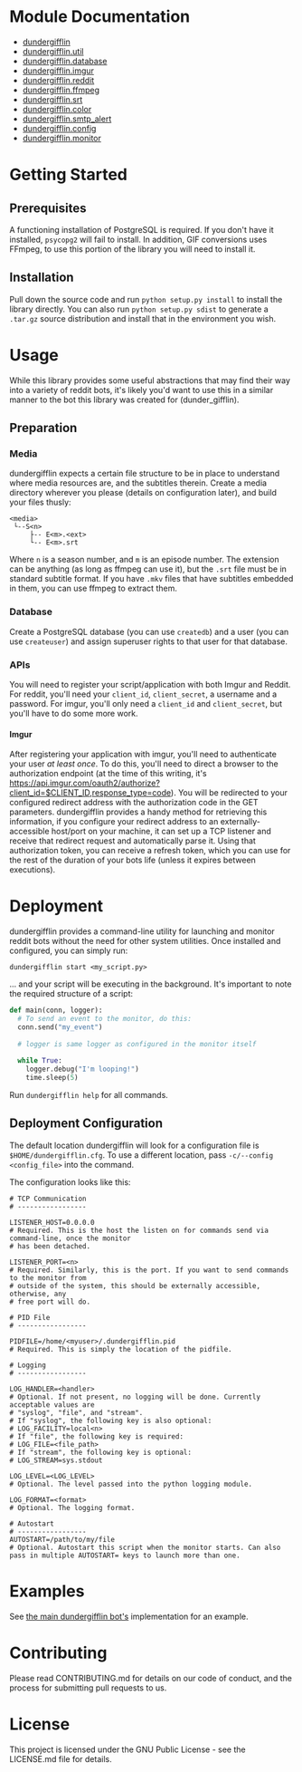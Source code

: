 # Module Documentation

- [dundergifflin](dundergifflin.md)
- [dundergifflin.util](dundergifflin.util.md)
- [dundergifflin.database](dundergifflin.database.md)
- [dundergifflin.imgur](dundergifflin.imgure.md)
- [dundergifflin.reddit](dundergifflin.reddit.md)
- [dundergifflin.ffmpeg](dundergifflin.ffmpeg.md)
- [dundergifflin.srt](dundergifflin.srt.md)
- [dundergifflin.color](dundergifflin.color.md)
- [dundergifflin.smtp_alert](dundergifflin.smtp_alert.md)
- [dundergifflin.config](dundergifflin.config.md)
- [dundergifflin.monitor](dundergifflin.monitor.md)

# Getting Started

## Prerequisites

A functioning installation of PostgreSQL is required. If you don't have it installed, `psycopg2` will fail to install.
In addition, GIF conversions uses FFmpeg, to use this portion of the library you will need to install it.

## Installation

Pull down the source code and run `python setup.py install` to install the library directly. You can also run `python setup.py sdist` to generate a `.tar.gz` source distribution and install that in the environment you wish.

# Usage

While this library provides some useful abstractions that may find their way into a variety of reddit bots, it's likely you'd want to use this in a similar manner to the bot this library was created for (dunder_gifflin).

## Preparation

### Media

dundergifflin expects a certain file structure to be in place to understand where media resources are, and the subtitles therein. Create a media directory wherever you please (details on configuration later), and build your files thusly:

```
<media>
 └--S<n>
     ├-- E<m>.<ext>
     └-- E<m>.srt
```

Where `n` is a season number, and `m` is an episode number. The extension can be anything (as long as ffmpeg can use it), but the `.srt` file must be in standard subtitle format. If you have `.mkv` files that have subtitles embedded in them, you can use ffmpeg to extract them.

### Database

Create a PostgreSQL database (you can use `createdb`) and a user (you can use `createuser`) and assign superuser rights to that user for that database.

### APIs

You will need to register your script/application with both Imgur and Reddit. For reddit, you'll need your `client_id`, `client_secret`, a username and a password. For imgur, you'll only need a `client_id` and `client_secret`, but you'll have to do some more work.

#### Imgur

After registering your application with imgur, you'll need to authenticate your user *at least once*. To do this, you'll need to direct a browser to the authorization endpoint (at the time of this writing, it's https://api.imgur.com/oauth2/authorize?client_id=$CLIENT_ID,response_type=code). You will be redirected to your configured redirect address with the authorization code in the GET parameters. dundergifflin provides a handy method for retrieving this information, if you configure your redirect address to an externally-accessible host/port on your machine, it can set up a TCP listener and receive that redirect request and automatically parse it. Using that authorization token, you can receive a refresh token, which you can use for the rest of the duration of your bots life (unless it expires between executions).

# Deployment

dundergifflin provides a command-line utility for launching and monitor reddit bots without the need for other system utilities. Once installed and configured, you can simply run:

```
dundergifflin start <my_script.py>
```

... and your script will be executing in the background. It's important to note the required structure of a script:

```python
def main(conn, logger):
  # To send an event to the monitor, do this:
  conn.send("my_event")
  
  # logger is same logger as configured in the monitor itself
  
  while True:
    logger.debug("I'm looping!")
    time.sleep(5)
```

Run `dundergifflin help` for all commands.

## Deployment Configuration

The default location dundergifflin will look for a configuration file is `$HOME/dundergifflin.cfg`. To use a different location, pass `-c/--config <config_file>` into the command.

The configuration looks like this:

```
# TCP Communication
# -----------------

LISTENER_HOST=0.0.0.0
# Required. This is the host the listen on for commands send via command-line, once the monitor
# has been detached.

LISTENER_PORT=<n>
# Required. Similarly, this is the port. If you want to send commands to the monitor from
# outside of the system, this should be externally accessible, otherwise, any
# free port will do.

# PID File
# -----------------

PIDFILE=/home/<myuser>/.dundergifflin.pid
# Required. This is simply the location of the pidfile.

# Logging
# -----------------

LOG_HANDLER=<handler>
# Optional. If not present, no logging will be done. Currently acceptable values are
# "syslog", "file", and "stream". 
# If "syslog", the following key is also optional:
# LOG_FACILITY=local<n>
# If "file", the following key is required:
# LOG_FILE=<file_path>
# If "stream", the following key is optional:
# LOG_STREAM=sys.stdout

LOG_LEVEL=<LOG_LEVEL>
# Optional. The level passed into the python logging module.

LOG_FORMAT=<format>
# Optional. The logging format.

# Autostart
# -----------------
AUTOSTART=/path/to/my/file
# Optional. Autostart this script when the monitor starts. Can also pass in multiple AUTOSTART= keys to launch more than one.
```

# Examples

See [the main dundergifflin bot's](https://github.com/benjaminpaine/dundergifflin/blob/master/impl/office.py) implementation for an example.

# Contributing
Please read CONTRIBUTING.md for details on our code of conduct, and the process for submitting pull requests to us.

# License
This project is licensed under the GNU Public License - see the LICENSE.md file for details.
